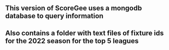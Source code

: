 ## This version of ScoreGee uses a mongodb database to query information

## Also contains a folder with text files of fixture ids for the 2022 season for the top 5 leagues
